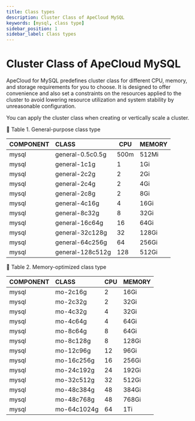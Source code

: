 ```yaml
---
title: Class types
description: Cluster Class of ApeCloud MySQL
keywords: [mysql, class type]
sidebar_position: 1
sidebar_label: Class types
---
```


# Cluster Class of ApeCloud MySQL

ApeCloud for MySQL predefines cluster class for different CPU, memory, and storage requirements for you to choose. It is designed to offer convenience and also set a constraints on the resources applied to the cluster to avoid lowering resource utilization and system stability by unreasonable configuration.

You can apply the cluster class when creating or vertically scale a cluster.

📎 Table 1. General-purpose class type

| COMPONENT | CLASS            | CPU  | MEMORY |
|-----------|:-----------------|------|--------|
| mysql     | general-0.5c0.5g | 500m | 512Mi  |
| mysql     | general-1c1g     | 1    | 1Gi    |
| mysql     | general-2c2g     | 2    | 2Gi    |
| mysql     | general-2c4g     | 2    | 4Gi    |
| mysql     | general-2c8g     | 2    | 8Gi    |
| mysql     | general-4c16g    | 4    | 16Gi   |
| mysql     | general-8c32g    | 8    | 32Gi   |
| mysql     | general-16c64g   | 16   | 64Gi   |
| mysql     | general-32c128g  | 32   | 128Gi  |
| mysql     | general-64c256g  | 64   | 256Gi  |
| mysql     | general-128c512g | 128  | 512Gi  |

📎 Table 2. Memory-optimized class type

| COMPONENT | CLASS       | CPU | MEMORY |
|-----------|:------------|-----|--------|
| mysql     | mo-2c16g    | 2   | 16Gi   |
| mysql     | mo-2c32g    | 2   | 32Gi   |
| mysql     | mo-4c32g    | 4   | 32Gi   |
| mysql     | mo-4c64g    | 4   | 64Gi   |
| mysql     | mo-8c64g    | 8   | 64Gi   |
| mysql     | mo-8c128g   | 8   | 128Gi  |
| mysql     | mo-12c96g   | 12  | 96Gi   |
| mysql     | mo-16c256g  | 16  | 256Gi  |
| mysql     | mo-24c192g  | 24  | 192Gi  |
| mysql     | mo-32c512g  | 32  | 512Gi  |
| mysql     | mo-48c384g  | 48  | 384Gi  |
| mysql     | mo-48c768g  | 48  | 768Gi  |
| mysql     | mo-64c1024g | 64  | 1Ti    |

